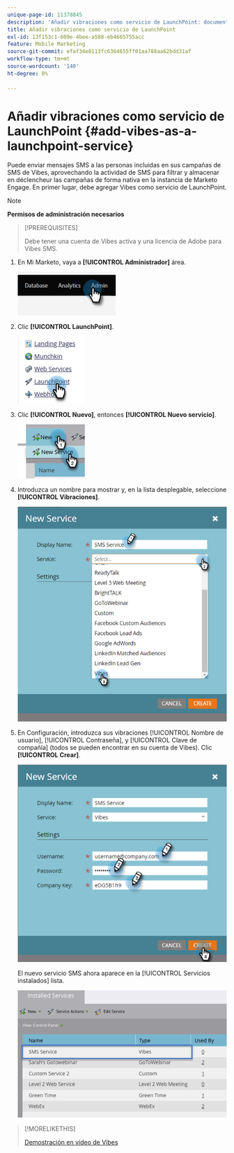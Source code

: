 ```yaml
---
unique-page-id: 11378845
description: 'Añadir vibraciones como servicio de LaunchPoint: documentos de Marketo: documentación del producto'
title: Añadir vibraciones como servicio de LaunchPoint
exl-id: 13f153c1-609e-4bee-a588-eb4665755acc
feature: Mobile Marketing
source-git-commit: efaf34e8113fc6364655ff01aa788aa62bdd31af
workflow-type: tm+mt
source-wordcount: '140'
ht-degree: 0%

---
```


# Añadir vibraciones como servicio de LaunchPoint {#add-vibes-as-a-launchpoint-service}

Puede enviar mensajes SMS a las personas incluidas en sus campañas de SMS de Vibes, aprovechando la actividad de SMS para filtrar y almacenar en déclencheur las campañas de forma nativa en la instancia de Marketo Engage. En primer lugar, debe agregar Vibes como servicio de LaunchPoint.

>[!NOTE]
>
>**Permisos de administración necesarios**

>[!PREREQUISITES]
>
>Debe tener una cuenta de Vibes activa y una licencia de Adobe para Vibes SMS.

1. En Mi Marketo, vaya a **[!UICONTROL Administrador]** área.

   ![](assets/add-vibes-as-a-launchpoint-service-1.png)

1. Clic **[!UICONTROL LaunchPoint]**.

   ![](assets/add-vibes-as-a-launchpoint-service-2.png)

1. Clic **[!UICONTROL Nuevo]**, entonces **[!UICONTROL Nuevo servicio]**.

   ![](assets/add-vibes-as-a-launchpoint-service-3.png)

1. Introduzca un nombre para mostrar y, en la lista desplegable, seleccione **[!UICONTROL Vibraciones]**.

   ![](assets/add-vibes-as-a-launchpoint-service-4.png)

1. En Configuración, introduzca sus vibraciones [!UICONTROL Nombre de usuario], [!UICONTROL Contraseña], y [!UICONTROL Clave de compañía] (todos se pueden encontrar en su cuenta de Vibes). Clic **[!UICONTROL Crear]**.

   ![](assets/add-vibes-as-a-launchpoint-service-5.png)

   El nuevo servicio SMS ahora aparece en la [!UICONTROL Servicios instalados] lista.

   ![](assets/add-vibes-as-a-launchpoint-service-6.png)

>[!MORELIKETHIS]
>
>[Demostración en vídeo de Vibes](https://vimeo.com/215233767/1ed136adbc)
